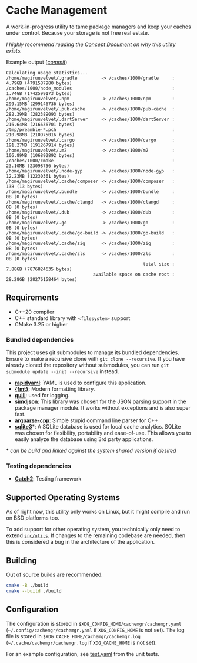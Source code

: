 # Cache Management

A work-in-progress utility to tame package managers and keep your caches under control.
Because your storage is not free real estate.

*I highly recommend reading the [Concept Document](./CONCEPT.md) on why this utility exists.*

Example output ([*commit*](https://github.com/magiruuvelvet/cache-management/commit/ec156a06cb2ee1a4ff5a8d221e010154e072bb82))

```
Calculating usage statistics...
/home/magiruuvelvet/.gradle         -> /caches/1000/gradle     :   4.79GB (4791587980 bytes)
/caches/1000/node_modules                                      :   1.74GB (1742599173 bytes)
/home/magiruuvelvet/.npm            -> /caches/1000/npm        : 299.15MB (299146736 bytes)
/home/magiruuvelvet/.pub-cache      -> /caches/1000/pub-cache  : 282.39MB (282389093 bytes)
/home/magiruuvelvet/.dartServer     -> /caches/1000/dartServer : 216.64MB (216636701 bytes)
/tmp/preamble-*.pch                                            : 210.98MB (210975016 bytes)
/home/magiruuvelvet/.cargo          -> /caches/1000/cargo      : 191.27MB (191267914 bytes)
/home/magiruuvelvet/.m2             -> /caches/1000/m2         : 106.89MB (106892892 bytes)
/caches/1000/cmake                                             :  23.10MB (23098756 bytes)
/home/magiruuvelvet/.node-gyp       -> /caches/1000/node-gyp   :  12.23MB (12230361 bytes)
/home/magiruuvelvet/.cache/composer -> /caches/1000/composer   :      13B (13 bytes)
/home/magiruuvelvet/.bundle         -> /caches/1000/bundle     :       0B (0 bytes)
/home/magiruuvelvet/.cache/clangd   -> /caches/1000/clangd     :       0B (0 bytes)
/home/magiruuvelvet/.dub            -> /caches/1000/dub        :       0B (0 bytes)
/home/magiruuvelvet/.go             -> /caches/1000/go         :       0B (0 bytes)
/home/magiruuvelvet/.cache/go-build -> /caches/1000/go-build   :       0B (0 bytes)
/home/magiruuvelvet/.cache/zig      -> /caches/1000/zig        :       0B (0 bytes)
/home/magiruuvelvet/.cache/zls      -> /caches/1000/zls        :       0B (0 bytes)
                                                    total size :   7.88GB (7876824635 bytes)
                                 available space on cache root :  28.28GB (28276158464 bytes)
```

## Requirements

- C++20 compiler
- C++ standard library with `<filesystem>` support
- CMake 3.25 or higher

### Bundled dependencies

This project uses git submodules to manage its bundled dependencies.
Ensure to make a recursive clone with `git clone --recursive`.
If you have already cloned the repository without submodules, you can run `git submodule update --init --recursive` instead.

 - **[rapidyaml](https://github.com/biojppm/rapidyaml)**: YAML is used to configure this application.
 - **[{fmt}](https://github.com/fmtlib/fmt)**: Modern formatting library.
 - **[quill](https://github.com/odygrd/quill)**: used for logging.
 - **[simdjson](https://github.com/simdjson/simdjson)**: This library was chosen for the JSON parsing support in the package manager module. It works without exceptions and is also super fast.
 - **[argparse-cpp](https://github.com/magiruuvelvet/argparse-cpp)**: Simple stupid command line parser for C++
 - **[sqlite3](https://www.sqlite.org)**\*: A SQLite database is used for local cache analytics. SQLite was chosen for flexibility, portability and ease-of-use. This allows you to easily analyze the database using 3rd party applications.

\* *can be build and linked against the system shared version if desired*

### Testing dependencies

 - **[Catch2](https://github.com/catchorg/Catch2)**: Testing framework

## Supported Operating Systems

As of right now, this utility only works on Linux, but it might compile and run on BSD platforms too.

To add support for other operating system, you technically only need to extend [`src/utils`](./src/utils).
If changes to the remaining codebase are needed, then this is considered a bug in the architecture of the application.

## Building

Out of source builds are recommended.

```sh
cmake -B ./build
cmake --build ./build
```

## Configuration

The configuration is stored in `$XDG_CONFIG_HOME/cachemgr/cachemgr.yaml`
(`~/.config/cachemgr/cachemgr.yaml` if `XDG_CONFIG_HOME` is not set).
The log file is stored in `$XDG_CACHE_HOME/cachemgr/cachemgr.log`
(`~/.cache/cachemgr/cachemgr.log` if `XDG_CACHE_HOME` is not set).

For an example configuration, see [test.yaml](./test/assets/test.yaml) from the unit tests.
